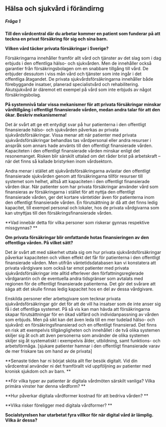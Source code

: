 ## Hälsa och sjukvård i förändirng

##### Fråga 1

**Till den vårdcentral där du arbetar kommer en patient som funderar på att teckna en privat försäkring för sig och sina barn.** 

**Vilken vård täcker privata försäkringar i Sverige?**



Försäkringarna innehåller framför allt vård och tjänster av det slag som i dag erbjuds i den offentliga hälso- och sjukvården. Men de innehåller också garantier från försäkringsbolagen om en snabbare tillgång till vård. De erbjuder dessutom i viss mån vård och tjänster som inte ingår i det offentliga åtagandet. De privata sjukvårdsförsäkringarna innehåller både förebyggande insatser, planerad specialistvård och rehabilitering. Akutsjukvård är däremot ett exempel på vård som inte erbjuds av något försäkringsbolag.



**På systemnivå talar vissa mekanismer för att privata försäkringar minskar vårdtillgång i offentligt finansierade vården, medan andra talar för att den ökar. Beskriv mekanismerna!** 

Det är svårt att ge ett entydigt svar på hur patienterna i den offentligt finansierade hälso- och sjukvården påverkas av privata sjukvårdsförsäkringar. Vissa menar att när patienter med privata sjukvårdsförsäkringar behandlas tas vårdpersonal eller andra resurser i anspråk som annars hade använts till den offentligt finansierade vården. Kapaciteten i den offentligt finansierade vården minskar enligt det resonemanget. Risken blir särskilt uttalad om det råder brist på arbetskraft – när det finns så kallade bristyrken inom vårdsektorn. 

Andra menar i stället att sjukvårdsförsäkringarna avlastar den offentligt finansierade sjukvården genom att försäkringarna tillför resurser till systemet som helhet, alltså att kapaciteten i den offentligt finansierade vården ökar. När patienter som har privata försäkringar använder vård som finansieras av försäkringarna i stället för att nyttja den offentligt finansierade vården, ger det kortare väntetider även för patienterna inom den offentligt  finansierade vården. En förutsättning är då att det finns ledig kapacitet, till exempel personal och lokaler, hos de privata vårdgivarna som kan utnyttjas till den försäkringsfinansierade vården. 





**Vad innebär detta för vilka personer som riskerar gynnas respektive missgynnas? **

**Om privata försäkringar blir omfattande hotas finansieringen av den offentliga vården. På vilket sätt?**

Det är svårt att med säkerhet uttala sig om hur privata sjukvårdsförsäkringar påverkar kapaciteten och vilken effekt det får för patienterna i den offentligt finansierade vården. Men utifrån väntetidsdatabasen kan vi konstatera att privata vårdgivare som också tar emot patienter med privata sjukvårdsförsäkringar inte alltid efterlever den författningsreglerade vårdgarantin och de eventuella andra tidsgränser som avtalats med regionen för de offentligt finansierade patienterna. Det gör det svårare att säga att det skulle finnas ledig kapacitet hos en del av dessa vårdgivare.

Enskilda personer eller arbetsgivare som tecknar privata sjukvårdsförsäkringar gör det för att de vill ha insatser som de inte anser sig få i det offentliga systemet. På så vis kan man hävda att försäkringarna skapar förutsättningar för en ökad välfärd och individanpassning av vården som erbjuds. Men på sikt kan det även leda till en mer tudelad hälso- och sjukvård: en försäkringsfinansierad och en offentligt finansierad. Det finns en risk att exempelvis tillgängligheten och innehållet i de två olika systemen skiljer sig åt och att även personerna som använder de olika systemen skiljer sig åt systematiskt i exempelvis ålder, utbildning, samt funktions- och arbetsförmåga. [sjukare patienter hamnar i den offentligt finansierade varav de mer friskare tas om hand av de privata]





**Senaste tiden har ni börjat sköta allt fler besök digitalt. Vid din vårdcentral använder ni det framförallt vid uppföljning av patienter med kronisk sjukdom och av barn. **

**För vilka typer av patienter är digitala vårdmöten särskilt vanliga? Vilka primära vinster har denna vårdform? **

**Hur påverkar digitala vårdformer kostnad för att bedriva vården? **

**Vilka risker föreligger med digitala vårdformer? **

**Socialstyrelsen har utarbetat fyra villkor för när digital vård är lämplig. Vilka är dessa?**